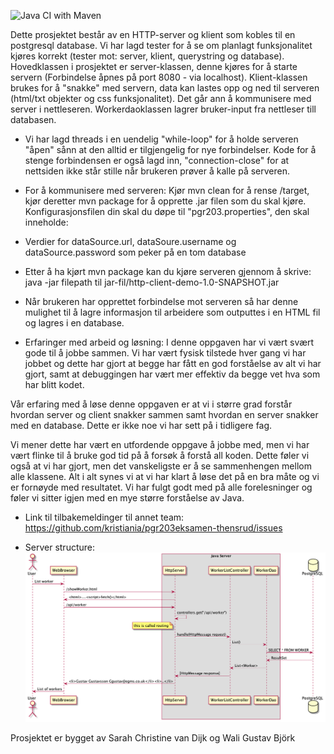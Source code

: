![Java CI with Maven](https://github.com/Sarahcvd/http-client-demo/workflows/Java%20CI%20with%20Maven/badge.svg)

Dette prosjektet består av en HTTP-server og klient som kobles til en postgresql database. Vi har lagd tester for å se om planlagt funksjonalitet kjøres korrekt (tester mot: server, klient, querystring og database). Hovedklassen i prosjektet er server-klassen, denne kjøres for å starte servern (Forbindelse åpnes på port 8080 - via localhost). Klient-klassen brukes for å "snakke" med servern, data kan lastes opp og ned til serveren (html/txt objekter og css funksjonalitet). Det går ann å kommunisere med server i nettleseren. Workerdaoklassen lagrer bruker-input fra nettleser till databasen.

* Vi har lagd threads i en uendelig "while-loop" for å holde serveren "åpen" sånn at den alltid er tilgjengelig for nye forbindelser. Kode for å stenge forbindensen er også lagd inn, "connection-close" for at nettsiden ikke står stille når brukeren prøver å kalle på serveren.

* For å kommunisere med serveren: Kjør mvn clean for å rense /target, kjør deretter mvn package for å opprette .jar filen som du skal kjøre. Konfigurasjonsfilen din skal du døpe til "pgr203.properties", den skal inneholde:

* Verdier for dataSource.url, dataSoure.username og dataSource.password som peker på en tom database
* Etter å ha kjørt mvn package kan du kjøre serveren gjennom å skrive: java -jar filepath til jar-fil/http-client-demo-1.0-SNAPSHOT.jar

* Når brukeren har opprettet forbindelse mot serveren så har denne mulighet til å lagre informasjon til arbeidere som outputtes i en HTML fil og lagres i en database.

* Erfaringer med arbeid og løsning:
I denne oppgaven har vi vært svært gode til å jobbe sammen. Vi har vært fysisk tilstede hver gang vi har jobbet og dette har gjort at begge har fått en god forståelse av alt vi har gjort, samt at debuggingen har vært mer effektiv da begge vet hva som har blitt kodet. 

Vår erfaring med å løse denne oppgaven er at vi i større grad forstår hvordan server og client snakker sammen samt hvordan en server snakker med en database. Dette er ikke noe vi har sett på i tidligere fag. 

Vi mener dette har vært en utfordende oppgave å jobbe med, men vi har vært flinke til å bruke god tid på å forsøk å forstå all koden. Dette føler vi også at vi har gjort, men det vanskeligste er å se sammenhengen mellom alle klassene. Alt i alt synes vi at vi har klart å løse det på en bra måte og vi er fornøyde med resultatet. Vi har fulgt godt med på alle forelesninger og føler vi sitter igjen med en mye større forståelse av Java.

* Link til tilbakemeldinger til annet team: https://github.com/kristiania/pgr203eksamen-thensrud/issues


* Server structure: 
![Server Structure](docs/server_structure.png)


Prosjektet er bygget av Sarah Christine van Dijk og Wali Gustav Björk
